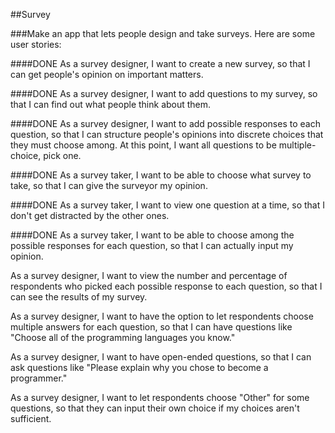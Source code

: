##Survey


###Make an app that lets people design and take surveys. Here are some user stories:

####DONE As a survey designer, I want to create a new survey, so that I can get people's opinion on important matters.

####DONE As a survey designer, I want to add questions to my survey, so that I can find out what people think about them.

####DONE As a survey designer, I want to add possible responses to each question, so that I can structure people's opinions into discrete choices that they must choose among. At this point, I want all questions to be multiple-choice, pick one.

####DONE As a survey taker, I want to be able to choose what survey to take, so that I can give the surveyor my opinion.

####DONE As a survey taker, I want to view one question at a time, so that I don't get distracted by the other ones.

####DONE As a survey taker, I want to be able to choose among the possible responses for each question, so that I can actually input my opinion.

As a survey designer, I want to view the number and percentage of respondents who picked each possible response to each question, so that I can see the results of my survey.

As a survey designer, I want to have the option to let respondents choose multiple answers for each question, so that I can have questions like "Choose all of the programming languages you know."

As a survey designer, I want to have open-ended questions, so that I can ask questions like "Please explain why you chose to become a programmer."

As a survey designer, I want to let respondents choose "Other" for some questions, so that they can input their own choice if my choices aren't sufficient.
